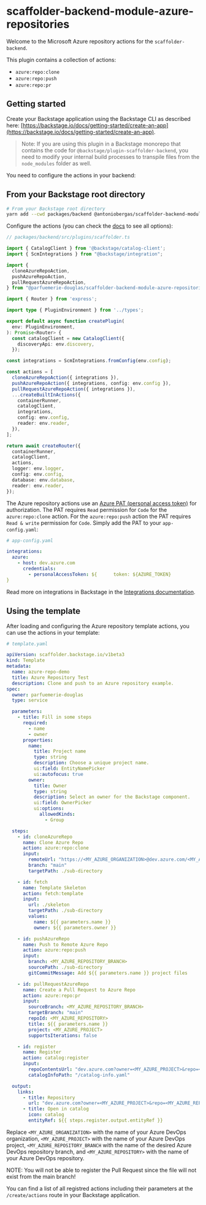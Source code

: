 # scaffolder-backend-module-azure-repositories

Welcome to the Microsoft Azure repository actions for the `scaffolder-backend`.

This plugin contains a collection of actions:

- `azure:repo:clone`
- `azure:repo:push`
- `azure:repo:pr`

## Getting started

Create your Backstage application using the Backstage CLI as described here:
[https://backstage.io/docs/getting-started/create-an-app](https://backstage.io/docs/getting-started/create-an-app).

> Note: If you are using this plugin in a Backstage monorepo that contains the
> code for `@backstage/plugin-scaffolder-backend`, you need to modify your
> internal build processes to transpile files from the `node_modules` folder as
> well.

You need to configure the actions in your backend:

## From your Backstage root directory

```sh
# From your Backstage root directory
yarn add --cwd packages/backend @antoniobergas/scaffolder-backend-module-azure-repositories
```

Configure the actions (you can check the
[docs](https://backstage.io/docs/features/software-templates/writing-custom-actions#registering-custom-actions)
to see all options):

```typescript
// packages/backend/src/plugins/scaffolder.ts

import { CatalogClient } from '@backstage/catalog-client';
import { ScmIntegrations } from "@backstage/integration";

import {
  cloneAzureRepoAction,
  pushAzureRepoAction,
  pullRequestAzureRepoAction,
} from "@parfuemerie-douglas/scaffolder-backend-module-azure-repositories";

import { Router } from 'express';

import type { PluginEnvironment } from '../types';

export default async function createPlugin(
  env: PluginEnvironment,
): Promise<Router> {
  const catalogClient = new CatalogClient({
    discoveryApi: env.discovery,
  });

const integrations = ScmIntegrations.fromConfig(env.config);

const actions = [
  cloneAzureRepoAction({ integrations }),
  pushAzureRepoAction({ integrations, config: env.config }),
  pullRequestAzureRepoAction({ integrations }),
  ...createBuiltInActions({
    containerRunner,
    catalogClient,
    integrations,
    config: env.config,
    reader: env.reader,
  }),
];

return await createRouter({
  containerRunner,
  catalogClient,
  actions,
  logger: env.logger,
  config: env.config,
  database: env.database,
  reader: env.reader,
});
```

The Azure repository actions use an [Azure PAT (personal access
token)](https://docs.microsoft.com/en-us/azure/devops/organizations/accounts/use-personal-access-tokens-to-authenticate)
for authorization. The PAT requires `Read` permission for `Code` for the
`azure:repo:clone` action. For the `azure:repo:push` action the PAT requires
`Read & write` permission for `Code`. Simply add the PAT to your
`app-config.yaml`:

```yaml
# app-config.yaml

integrations:
  azure:
    - host: dev.azure.com
      credentials:
        - personalAccessToken: ${      token: ${AZURE_TOKEN}
}
```

Read more on integrations in Backstage in the [Integrations
documentation](https://backstage.io/docs/integrations/).

## Using the template

After loading and configuring the Azure repository template actions, you can use
the actions in your template:

```yaml
# template.yaml

apiVersion: scaffolder.backstage.io/v1beta3
kind: Template
metadata:
  name: azure-repo-demo
  title: Azure Repository Test
  description: Clone and push to an Azure repository example.
spec:
  owner: parfuemerie-douglas
  type: service

  parameters:
    - title: Fill in some steps
      required:
        - name
        - owner
      properties:
        name:
          title: Project name
          type: string
          description: Choose a unique project name.
          ui:field: EntityNamePicker
          ui:autofocus: true
        owner:
          title: Owner
          type: string
          description: Select an owner for the Backstage component.
          ui:field: OwnerPicker
          ui:options:
            allowedKinds:
              - Group

  steps:
    - id: cloneAzureRepo
      name: Clone Azure Repo
      action: azure:repo:clone
      input:
        remoteUrl: "https://<MY_AZURE_ORGANIZATION>@dev.azure.com/<MY_AZURE_ORGANIZATION>/<MY_AZURE_PROJECT>/_git/<MY_AZURE_REPOSITORY>"
        branch: "main"
        targetPath: ./sub-directory

    - id: fetch
      name: Template Skeleton
      action: fetch:template
      input:
        url: ./skeleton
        targetPath: ./sub-directory
        values:
          name: ${{ parameters.name }}
          owner: ${{ parameters.owner }}

    - id: pushAzureRepo
      name: Push to Remote Azure Repo
      action: azure:repo:push
      input:
        branch: <MY_AZURE_REPOSITORY_BRANCH>
        sourcePath: ./sub-directory
        gitCommitMessage: Add ${{ parameters.name }} project files

    - id: pullRequestAzureRepo
      name: Create a Pull Request to Azure Repo
      action: azure:repo:pr
      input:
        sourceBranch: <MY_AZURE_REPOSITORY_BRANCH>
        targetBranch: "main"
        repoId: <MY_AZURE_REPOSITORY>
        title: ${{ parameters.name }}
        project: <MY_AZURE_PROJECT>
        supportsIterations: false

    - id: register
      name: Register
      action: catalog:register
      input:
        repoContentsUrl: "dev.azure.com?owner=<MY_AZURE_PROJECT>&repo=<MY_AZURE_REPOSITORY>&organization=<MY_AZURE_ORGANIZATION>&version=<MY_AZURE_REPOSITORY_BRANCH>"
        catalogInfoPath: "/catalog-info.yaml"

  output:
    links:
      - title: Repository
        url: "dev.azure.com?owner=<MY_AZURE_PROJECT>&repo=<MY_AZURE_REPOSITORY>&organization=<MY_AZURE_ORGANIZATION>"
      - title: Open in catalog
        icon: catalog
        entityRef: ${{ steps.register.output.entityRef }}
```

Replace `<MY_AZURE_ORGANIZATION>` with the name of your Azure DevOps
organization, `<MY_AZURE_PROJECT>` with the name of your Azure DevOps project,
`<MY_AZURE_REPOSITORY_BRANCH` with the name of the desired Azure DevOps repository branch,
and `<MY_AZURE_REPOSITORY>` with the name of your Azure DevOps repository.

NOTE: You will not be able to register the Pull Request since the file will not exist from the main branch!

You can find a list of all registred actions including their parameters at the
`/create/actions` route in your Backstage application.

